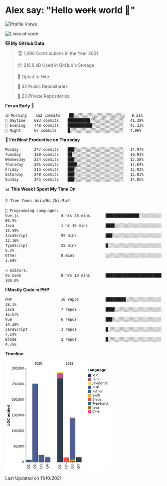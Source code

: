 # Alex say: "Hello ~~work~~ world 🐾"

<!--START_SECTION:waka-->
![Profile Views](http://img.shields.io/badge/Profile%20Views-49-blue)

![Lines of code](https://img.shields.io/badge/From%20Hello%20World%20I%27ve%20Written-759057%20lines%20of%20code-blue)

**🐱 My GitHub Data** 

> 🏆 1,690 Contributions in the Year 2021
 > 
> 📦 216.8 kB Used in GitHub's Storage 
 > 
> 💼 Opted to Hire
 > 
> 📜 32 Public Repositories 
 > 
> 🔑 23 Private Repositories  
 > 
**I'm an Early 🐤** 

```text
🌞 Morning    152 commits    ██░░░░░░░░░░░░░░░░░░░░░░░   9.21% 
🌆 Daytime    683 commits    ██████████░░░░░░░░░░░░░░░   41.39% 
🌃 Evening    748 commits    ███████████░░░░░░░░░░░░░░   45.33% 
🌙 Night      67 commits     █░░░░░░░░░░░░░░░░░░░░░░░░   4.06%

```
📅 **I'm Most Productive on Thursday** 

```text
Monday       247 commits    ███░░░░░░░░░░░░░░░░░░░░░░   14.97% 
Tuesday      180 commits    ██░░░░░░░░░░░░░░░░░░░░░░░   10.91% 
Wednesday    224 commits    ███░░░░░░░░░░░░░░░░░░░░░░   13.58% 
Thursday     291 commits    ████░░░░░░░░░░░░░░░░░░░░░   17.64% 
Friday       215 commits    ███░░░░░░░░░░░░░░░░░░░░░░   13.03% 
Saturday     248 commits    ███░░░░░░░░░░░░░░░░░░░░░░   15.03% 
Sunday       245 commits    ███░░░░░░░░░░░░░░░░░░░░░░   14.85%

```


📊 **This Week I Spent My Time On** 

```text
⌚︎ Time Zone: Asia/Ho_Chi_Minh

💬 Programming Languages: 
Vue.js                   4 hrs 56 mins       ███████████████░░░░░░░░░░   60.5% 
Java                     1 hr 16 mins        ████░░░░░░░░░░░░░░░░░░░░░   15.59% 
JavaScript               59 mins             ███░░░░░░░░░░░░░░░░░░░░░░   12.16% 
TypeScript               25 mins             █░░░░░░░░░░░░░░░░░░░░░░░░   5.3% 
Other                    8 mins              ░░░░░░░░░░░░░░░░░░░░░░░░░   1.68%

🔥 Editors: 
VS Code                  8 hrs 10 mins       █████████████████████████   100.0%

```

**I Mostly Code in PHP** 

```text
PHP                      16 repos            █████████░░░░░░░░░░░░░░░░   38.1% 
Java                     7 repos             ████░░░░░░░░░░░░░░░░░░░░░   16.67% 
Vue                      6 repos             ███░░░░░░░░░░░░░░░░░░░░░░   14.29% 
JavaScript               3 repos             █░░░░░░░░░░░░░░░░░░░░░░░░   7.14% 
Blade                    2 repos             █░░░░░░░░░░░░░░░░░░░░░░░░   4.76%

```


**Timeline**

![Chart not found](https://raw.githubusercontent.com/alexzvn/alexzvn/main/charts/bar_graph.png) 


 Last Updated on 11/10/2021
<!--END_SECTION:waka-->
